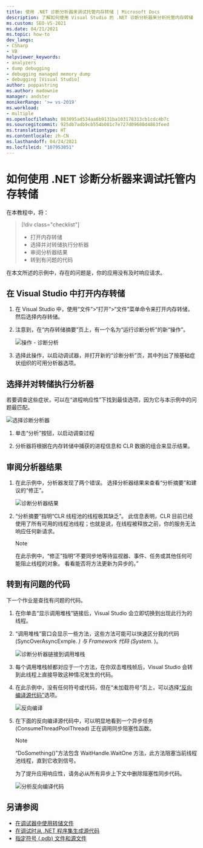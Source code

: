 ```yaml
---
title: 使用 .NET 诊断分析器来调试托管内存转储 | Microsoft Docs
description: 了解如何使用 Visual Studio 的 .NET 诊断分析器来分析托管内存转储
ms.custom: SEO-VS-2021
ms.date: 04/21/2021
ms.topic: how-to
dev_langs:
- CSharp
- VB
helpviewer_keywords:
- analyzers
- dump debugging
- debugging managed memory dump
- debugging [Visual Studio]
author: poppastring
ms.author: madownie
manager: andster
monikerRange: '>= vs-2019'
ms.workload:
- multiple
ms.openlocfilehash: 083095ad534aa6b9131ba103178313cb1cdc4b7c
ms.sourcegitcommit: 925db7adb9cb554b081c7e727d09680d4863feed
ms.translationtype: HT
ms.contentlocale: zh-CN
ms.lasthandoff: 04/24/2021
ms.locfileid: "107953051"
---
```

# <a name="how-to-debug-a-managed-memory-dump-with-net-diagnostic-analyzers"></a>如何使用 .NET 诊断分析器来调试托管内存转储



在本教程中，将：

> [!div class="checklist"]
> * 打开内存转储
> * 选择并对转储执行分析器
> * 审阅分析器结果
> * 转到有问题的代码


在本文所述的示例中，存在的问题是，你的应用没有及时响应请求。 


## <a name="opening-a-memory-dump-in-visual-studio"></a>在 Visual Studio 中打开内存转储

1. 在 Visual Studio 中，使用“文件”>“打开”>“文件”菜单命令来打开内存转储，然后选择内存转储。

1. 注意到，在“内存转储摘要”页上，有一个名为“运行诊断分析”的新“操作”。

   ![操作 - 诊断分析](../debugger/media/diagnostic-analyzer-dump-summary-actions.png)

1. 选择此操作，以启动调试器，并打开新的“诊断分析”页，其中列出了按基础症状组织的可用分析器选项。


## <a name="select-and-execute-analyzers-against-the-dump"></a>选择并对转储执行分析器

若要调查这些症状，可以在“进程响应性”下找到最佳选项，因为它与本示例中的问题最匹配。

   ![选择诊断分析器](../debugger/media/diagnostic-analyzer-diagnostics-analysis-window.png)

1. 单击“分析”按钮，以启动调查过程 

1. 分析器将根据在内存转储中捕获的进程信息和 CLR 数据的组合来显示结果。
 
## <a name="review-the-results-of-the-analyzers"></a>审阅分析器结果

1. 在此示例中，分析器发现了两个错误。 选择分析器结果来查看“分析摘要”和建议的“修正”。

   ![诊断分析器结果](../debugger/media/diagnostic-analyzer-diagnostics-analysis-results.png)

1. “分析摘要”指明“CLR 线程池的线程极其缺乏”。 此信息表明，CLR 目前已经使用了所有可用的线程池线程；也就是说，在线程被释放之前，你的服务无法响应任何新请求。

    > [!NOTE] 
    > 在此示例中，“修正”指明“不要同步地等待监视器、事件、任务或其他任何可能阻止线程的对象。 看看能否将方法更新为异步的。”

## <a name="navigating-to-the-problematic-code"></a>转到有问题的代码

下一个作业是查找有问题的代码。

1. 在你单击“显示调用堆栈”链接后，Visual Studio 会立即切换到出现此行为的线程。

1. “调用堆栈”窗口会显示一些方法，这些方法可能可以快速区分我的代码 (SyncOverAsyncExmple. *) 与 Framework 代码 (System.* )。

   ![诊断分析器链接到调用堆栈](../debugger/media/diagnostic-analyzer-call-stack.png)

1. 每个调用堆栈帧都对应于一个方法，在你双击堆栈帧后，Visual Studio 会转到此线程上直接导致这种情况发生的代码。

1. 在此示例中，没有任何符号或代码，但在“未加载符号”页上，可以选择[“反向编译源代码”](../debugger/decompilation.md)选项。

   ![反向编译](../debugger/media/diagnostic-analyzer-decompilation.png)

1. 在下面的反向编译源代码中，可以明显地看到一个异步任务 (ConsumeThreadPoolThread) 正在调用同步阻塞性函数。

    > [!NOTE]  
    > “DoSomething()”方法包含 WaitHandle.WaitOne 方法，此方法阻塞当前线程池线程，直到它收到信号。

   为了提升应用响应性，请务必从所有异步上下文中删除阻塞性同步代码。

   ![分析反向编译代码](../debugger/media/diagnostic-analyzer-decompiled-code.png)


## <a name="see-also"></a>另请参阅

* [在调试器中使用转储文件](../debugger/using-dump-files.md)
* [在调试时从 .NET 程序集生成源代码](../debugger/decompilation.md)
* [指定符号 (.pdb) 文件和源文件](../debugger/specify-symbol-dot-pdb-and-source-files-in-the-visual-studio-debugger.md)
